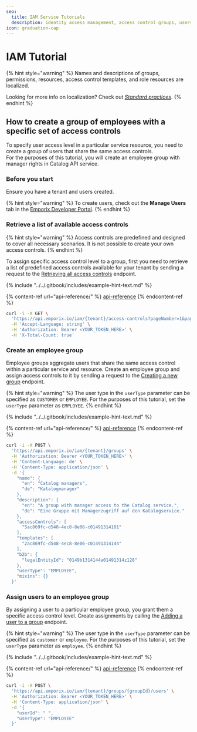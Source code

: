 ```yaml
---
seo:
  title: IAM Service Tutorials
  description: identity access management, access control groups, users
icon: graduation-cap
---
```


# IAM Tutorial

{% hint style="warning" %}
Names and descriptions of groups, permissions, resources, access control templates, and role resources are localized.

Looking for more info on localization? Check out [_Standard practices_](../../standard-practices/translations.md).
{% endhint %}

## How to create a group of employees with a specific set of access controls

To specify user access level in a particular service resource, you need to create a group of users that share the same access controls.\
For the purposes of this tutorial, you will create an employee group with manager rights in Catalog API service.

### Before you start

Ensure you have a tenant and users created.

{% hint style="warning" %}
To create users, check out the **Manage Users** tab in the [Emporix Developer Portal](https://app.emporix.io/users).
{% endhint %}

### Retrieve a list of available access controls

{% hint style="warning" %}
Access controls are predefined and designed to cover all necessary scenarios. It is not possible to create your own access controls.
{% endhint %}

To assign specific access control level to a group, first you need to retrieve a list of predefined access controls available for your tenant by sending a request to the [Retrieving all access controls](https://developer.emporix.io/documentation-portal/api-references/users-and-permissions/iam/api-reference/access-controls) endpoint.

{% include "../../.gitbook/includes/example-hint-text.md" %}

{% content-ref url="api-reference/" %}
[api-reference](api-reference/)
{% endcontent-ref %}

```bash
curl -i -X GET \
  'https://api.emporix.io/iam/{tenant}/access-controls?pageNumber=1&pageSize=60&metadataModifiedAt=2022-01-01&roleId=1rl5e52e-6e27-4ac5-9471-2467d3fb7503&resourceId=string&expand=role%2Cresource' \
  -H 'Accept-Language: string' \
  -H 'Authorization: Bearer <YOUR_TOKEN_HERE>' \
  -H 'X-Total-Count: true'
```

### Create an employee group

Employee groups aggregate users that share the same access control within a particular service and resource. Create an employee group and assign access controls to it by sending a request to the [Creating a new group](https://developer.emporix.io/documentation-portal/api-references/users-and-permissions/iam/api-reference/groups#post-iam-tenant-groups) endpoint.

{% hint style="warning" %}
The user type in the `userType` parameter can be specified as `CUSTOMER` or `EMPLOYEE`. For the purposes of this tutorial, set the `userType` parameter as `EMPLOYEE`.
{% endhint %}

{% include "../../.gitbook/includes/example-hint-text.md" %}

{% content-ref url="api-reference/" %}
[api-reference](api-reference/)
{% endcontent-ref %}

```bash
curl -i -X POST \
  'https://api.emporix.io/iam/{tenant}/groups' \
  -H 'Authorization: Bearer <YOUR_TOKEN_HERE>' \
  -H 'Content-Language: de' \
  -H 'Content-Type: application/json' \
  -d '{
    "name": {
      "en": "Catalog managers",
      "de": "Katalogmanager"
    },
    "description": {
      "en": "A group with manager access to the Catalog service.",
      "de": "Eine Gruppe mit Managerzugriff auf den Katalogservice."
    },
    "accessControls": [
      "5ac869fc-d548-4ec8-8e06-c01491314101"
    ],
    "templates": [
      "2ac869fc-d548-4ec8-8e06-c01491314144"
    ],
    "b2b": {
      "legalEntityId": "0149b1314144a01491314z128"
    },
    "userType": "EMPLOYEE",
    "mixins": {}
  }'
```

### Assign users to an employee group

By assigning a user to a particular employee group, you grant them a specific access control level. Create assignments by calling the [Adding a user to a group](https://developer.emporix.io/documentation-portal/api-references/users-and-permissions/iam/api-reference/groups#post-iam-tenant-groups-groupid-users) endpoint.

{% hint style="warning" %}
The user type in the `userType` parameter can be specified as `customer` or `employee`. For the purposes of this tutorial, set the `userType` parameter as `employee`.
{% endhint %}

{% include "../../.gitbook/includes/example-hint-text.md" %}

{% content-ref url="api-reference/" %}
[api-reference](api-reference/)
{% endcontent-ref %}

```bash
curl -i -X POST \
  'https://api.emporix.io/iam/{tenant}/groups/{groupId}/users' \
  -H 'Authorization: Bearer <YOUR_TOKEN_HERE>' \
  -H 'Content-Type: application/json' \
  -d '{
    "userId": " ",
    "userType": "EMPLOYEE"
  }'
```
